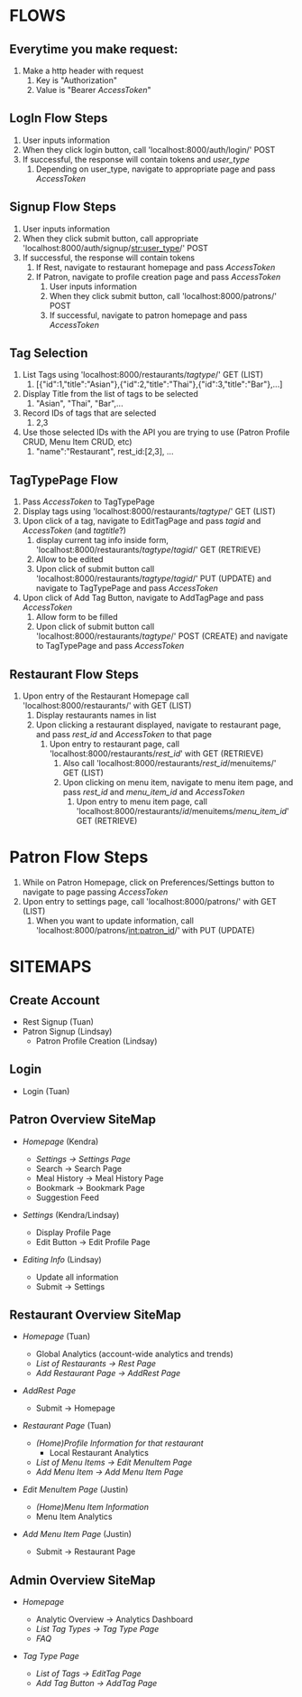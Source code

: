 # FLOWS
## Everytime you make request:
1. Make a http header with request
   1. Key is "Authorization"
   2. Value is "Bearer *AccessToken*"

## LogIn Flow Steps
1. User inputs information
2. When they click login button, call 'localhost:8000/auth/login/' POST
3. If successful, the response will contain tokens and *user_type*
   1. Depending on user_type, navigate to appropriate page and pass *AccessToken*

## Signup Flow Steps
1. User inputs information
2. When they click submit button, call appropriate 'localhost:8000/auth/signup/<str:user_type>/' POST
3. If successful, the response will contain tokens
   1. If Rest, navigate to restaurant homepage and pass *AccessToken*
   2. If Patron, navigate to profile creation page and pass *AccessToken*
      1. User inputs information 
      2. When they click submit button, call 'localhost:8000/patrons/' POST
      3. If successful, navigate to patron homepage and pass *AccessToken*

## Tag Selection
1. List Tags using 'localhost:8000/restaurants/_tagtype_/' GET (LIST)
   1. [{"id":1,"title":"Asian"},{"id":2,"title":"Thai"},{"id":3,"title":"Bar"},...]
2. Display Title from the list of tags to be selected
   1. "Asian", "Thai", "Bar",...
3. Record IDs of tags that are selected
   1. 2,3
4. Use those selected IDs with the API you are trying to use (Patron Profile CRUD, Menu Item CRUD, etc)
   1. "name":"Restaurant", rest_id:[2,3], ...

## TagTypePage Flow
1. Pass _AccessToken_ to TagTypePage
2. Display tags using 'localhost:8000/restaurants/_tagtype_/' GET (LIST)
3. Upon click of a tag, navigate to EditTagPage and pass _tagid_ and _AccessToken_ (and _tagtitle_?)
   1. display current tag info inside form, 'localhost:8000/restaurants/_tagtype_/_tagid_/' GET (RETRIEVE)
   2. Allow to be edited
   3. Upon click of submit button call 'localhost:8000/restaurants/_tagtype_/_tagid_/' PUT (UPDATE) and navigate to TagTypePage and pass _AccessToken_
4. Upon click of Add Tag Button, navigate to AddTagPage and pass _AccessToken_
   1. Allow form to be filled
   2. Upon click of submit button call 'localhost:8000/restaurants/_tagtype_/' POST (CREATE) and navigate to TagTypePage and pass _AccessToken_

## Restaurant Flow Steps
1. Upon entry of the Restaurant Homepage call 'localhost:8000/restaurants/' with GET (LIST)
   1. Display restaurants names in list
   2. Upon clicking a restaurant displayed, navigate to restaurant page, and pass *rest_id* and *AccessToken* to that page
      1. Upon entry to restaurant page, call 'localhost:8000/restaurants/*rest_id*' with GET (RETRIEVE)
         1. Also call 'localhost:8000/restaurants/*rest_id*/menuitems/' GET (LIST)
         2. Upon clicking on menu item, navigate to menu item page, and pass *rest_id* and *menu_item_id* and *AccessToken*
            1. Upon entry to menu item page, call 'localhost:8000/restaurants/*id*/menuitems/*menu_item_id*' GET (RETRIEVE)

# Patron Flow Steps
1. While on Patron Homepage, click on Preferences/Settings button to navigate to page passing *AccessToken*
2. Upon entry to settings page, call 'localhost:8000/patrons/' with GET (LIST)
   1. When you want to update information, call 'localhost:8000/patrons/<int:patron_id>/' with PUT (UPDATE)

# SITEMAPS
## Create Account
* Rest Signup (Tuan)
* Patron Signup (Lindsay) 
  * Patron Profile Creation (Lindsay)

## Login
* Login (Tuan)

## Patron Overview SiteMap
* *Homepage* (Kendra)
  * *Settings -> Settings Page*
  * Search -> Search Page
  * Meal History -> Meal History Page
  * Bookmark -> Bookmark Page
  * Suggestion Feed

* *Settings* (Kendra/Lindsay)
  * Display Profile Page
  * Edit Button -> Edit Profile Page

* *Editing Info* (Lindsay)
  * Update all information
  * Submit -> Settings

## Restaurant Overview SiteMap
* *Homepage* (Tuan)
  * Global Analytics (account-wide analytics and trends)
  * *List of Restaurants -> Rest Page* 
  * *Add Restaurant Page -> AddRest Page*

* *AddRest Page*
  * Submit -> Homepage

* *Restaurant Page* (Tuan)
  * *(Home)Profile Information for that restaurant*
    * Local Restaurant Analytics
  * *List of Menu Items -> Edit MenuItem Page*
  * *Add Menu Item -> Add Menu Item Page*

* *Edit MenuItem Page* (Justin)
  * *(Home)Menu Item Information*
  * Menu Item Analytics

* *Add Menu Item Page* (Justin)
  * Submit -> Restaurant Page

## Admin Overview SiteMap
* *Homepage*
   *  Analytic Overview -> Analytics Dashboard
   *  *List Tag Types -> Tag Type Page*
   *  *FAQ*

* *Tag Type Page*
  * *List of Tags -> EditTag Page*
  * *Add Tag Button -> AddTag Page*

